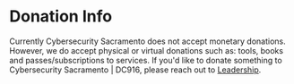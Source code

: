 # Donation Info

Currently Cybersecurity Sacramento does not accept monetary donations. However, we do accept physical or virtual donations such as: tools, books and passes/subscriptions to services. If you'd like to donate something to Cybersecurity Sacramento | DC916, please reach out to [Leadership](https://github.com/CyberSecSacramento/Cybersecurity-Sacramento/Leadership.md).